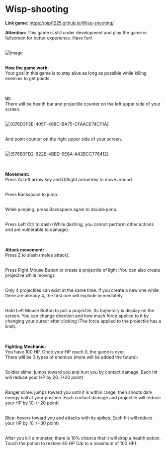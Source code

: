 # Wisp-shooting
**Link game:** https://pipi1225.github.io/Wisp-shooting/

**Attention:** This game is still under development and play the game in fullscreen for better experience. Have fun!

<br>![image](https://github.com/user-attachments/assets/e1aa1754-92cf-48fa-b904-42ad15da2614)

<br>**How the game work:**
<br>Your goal in this game is to stay alive as long as possible while killing enemies to get points.

<br><br>**UI:**
<br> There will be health bar and projectile counter on the left upper side of your screen.

<br>![{076D3F3E-405F-498C-BA75-CFAACE74CF1A}](https://github.com/user-attachments/assets/93f6e4fe-fbed-45fe-8e1e-85f5bbce5797)

<br> And point counter on the right upper side of your screen.

<br>![{576B0FD2-622E-4BED-9E6A-A42BCC776412}](https://github.com/user-attachments/assets/14f8b7ec-c369-4312-8788-925f8c5e09b6)

<br><br>**Movement:**
<br>Press A/Left arrow key and D/Right arrow key to move around.

<br>Press Backspace to jump.

<br>While jumping, press Backspace again to double jump.

<br>Press Left Ctrl to dash (While dashing, you cannot perform other actions and are vulnerable to damage).

<br><br>**Attack movement:**
<br>Press Z to slash (melee attack).

<br>Press Right Mouse Button to create a projectile of light (You can also create projectile while moving).

<br>Only 4 projectiles can exist at the same time. If you create a new one while there are already 4, the first one will explode immediately.

<br>Hold Left Mouse Button to pull a projectile. Its trajectory is display on the screen. You can change direction and how much force applied to it by changing your cursor after clicking (The force applied to the projectile has a limit).

<br><br>**Fighting Mechanic:**
<br>You have 100 HP. Once your HP reach 0, the game is over.
<br>There will be 3 types of enemies (more will be added the future):

<br>Soldier slime: jumps toward you and hurt you by contact damage. Each hit will reduce your HP by 20. (+20 point)

<br>Ranger slime: jumps toward you until it is within range, then shoots dark energy ball at your position. Each contact damage and projectile will reduce your HP by 10. (+20 point)

<br>Blop: hovers toward you and attacks with its spikes. Each hit will reduce your HP by 10. (+30 point)

<br>After you kill a monster, there is 10% chance that it will drop a health potion. Touch the potion to restore 40 HP (Up to a maximum of 100 HP).
